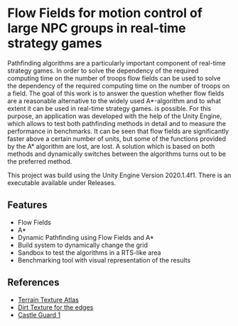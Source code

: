 # Flow Fields for motion control of large NPC groups in real-time strategy games

Pathfinding algorithms are a particularly important component of real-time strategy games. In order to solve the dependency of the required computing time on the number of troops
flow fields can be used to solve the dependency of the required computing time on the number of troops on a field. The goal of this work
is to answer the question whether flow fields are a reasonable alternative to the widely used
A*-algorithm and to what extent it can be used in real-time strategy games.
is possible. For this purpose, an application was developed with the help of the Unity Engine, which allows to test both
pathfinding methods in detail and to measure the performance in benchmarks.
It can be seen that flow fields are significantly faster above a certain number of units, but some of the functions provided by the A* algorithm are lost,
are lost. A solution which is based on both methods and dynamically switches between the
algorithms turns out to be the preferred method.

This project was build using the Unity Engine Version 2020.1.4f1. There is an executable available under Releases.

## Features
- Flow Fields
- A*
- Dynamic Pathfinding using Flow Fields and A*
- Build system to dynamically change the grid
- Sandbox to test the algorithms in a RTS-like area
- Benchmarking tool with visual representation of the results

## References
- [Terrain Texture Atlas](https://mtnphil.files.wordpress.com/2011/09/entireatlas.jpg)
- [Dirt Texture for the edges](https://www.deviantart.com/fabooguy/art/Dirt-Ground-Texture-Tileable-2048x2048-441212191)
- [Castle Guard 1](https://www.mixamo.com/#/?page=1&query=guard&type=Character)
